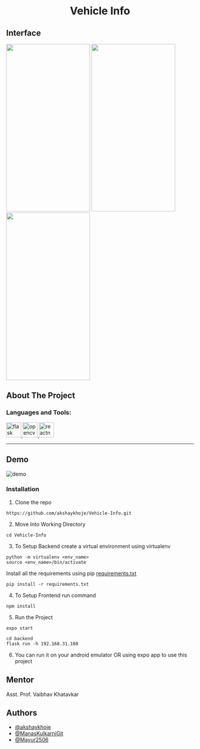 <h1 align="center">Vehicle Info</h1>

## Interface

<img src="https://user-images.githubusercontent.com/73283087/155839397-d7a66061-8550-47df-972f-525a8d3511fd.png" width="225" height="450">

<img src="https://user-images.githubusercontent.com/73283087/155840894-7e7c9e43-1bfa-44d4-880f-04d777b1f3c3.png" width="225" height="450">

<img src="https://user-images.githubusercontent.com/73283087/155839574-87925651-c6d0-4811-80f3-fe66bfa0dee1.png" width="225" height="450">

## About The Project


<h3 align="left">Languages and Tools:</h3>
<p align="left"> <a href="https://flask.palletsprojects.com/" target="_blank" rel="noreferrer"> <img src="https://www.vectorlogo.zone/logos/pocoo_flask/pocoo_flask-icon.svg" alt="flask" width="40" height="40"/> </a> <a href="https://opencv.org/" target="_blank" rel="noreferrer"> <img src="https://www.vectorlogo.zone/logos/opencv/opencv-icon.svg" alt="opencv" width="40" height="40"/> </a> <a href="https://reactnative.dev/" target="_blank" rel="noreferrer"> <img src="https://reactnative.dev/img/header_logo.svg" alt="reactnative" width="40" height="40"/> </a> </p>

---
## Demo

![demo](Screenshots/Demo.gif)




### Installation

1. Clone the repo

```
https://github.com/akshaykhoje/Vehicle-Info.git
```
2. Move Into Working Directory

```
cd Vehicle-Info
```

3. To Setup Backend
create a virtual environment using virtualenv
 
```
python -m virtualenv <env_name>
source <env_name>/bin/activate
```
Install all the requirements using pip [requirements.txt](./backend/requirements.txt)

```
pip install -r requirements.txt
```
4. To Setup Frontend run command
```
npm install
```
5. Run the Project 
```
expo start
```
```
cd backend
flask run -h 192.168.31.108
```
6. You can run it on your android emulator OR using expo app to use this project

## Mentor

Asst. Prof. Vaibhav Khatavkar

## Authors
<ul>
<li><a href="https://github.com/akshaykhoje">@akshaykhoje</a></li>
<li><a href="https://github.com/ManasKulkarniGit">@ManasKulkarniGit</a></li>
<li><a href="https://github.com/Mayur2506">@Mayur2506</a></li>
</ul>

